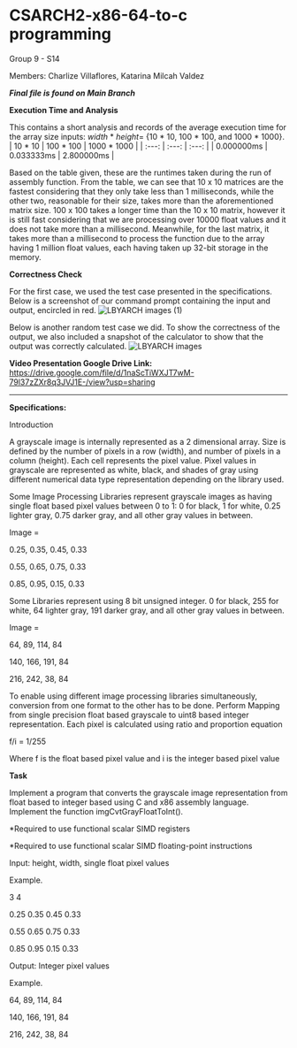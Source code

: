 # CSARCH2-x86-64-to-c programming
Group 9 - S14

Members: Charlize Villaflores, Katarina Milcah Valdez

***Final file is found on Main Branch***


**Execution Time and Analysis**

This contains a short analysis and records of the average execution time for the array size inputs: *width* * *height*= {10 * 10, 100 * 100, and  1000 * 1000}.
| 10 * 10 | 100 * 100 | 1000 * 1000 |
| :---: | :---: | :---: | 
| 0.000000ms | 0.033333ms | 2.800000ms |

Based on the table given, these are the runtimes taken during the run of assembly function. From the table, we can see that 10 x 10 matrices are the fastest considering that they only take less than 1 milliseconds, while the other two, reasonable for their size, takes more than the aforementioned matrix size. 100 x 100 takes a longer time than the 10 x 10 matrix, however it is still fast considering that we are processing over 10000 float values and it does not take more than a millisecond. Meanwhile, for the last matrix, it takes more than a millisecond to process the function due to the array having 1 million float values, each having taken up 32-bit storage in the memory.


**Correctness Check**

For the first case, we used the test case presented in the specifications. Below is a screenshot of our command prompt containing the input and output, encircled in red.
![LBYARCH images (1)](https://github.com/user-attachments/assets/05ea557c-8955-4ebe-b70a-c13839075d10)


Below is another random test case we did. To show the correctness of the output, we also included a snapshot of the calculator to show that the output was correctly calculated.
![LBYARCH images](https://github.com/user-attachments/assets/f4668003-8f35-4018-a775-b44e4688d59f)



**Video Presentation Google Drive Link:** https://drive.google.com/file/d/1naScTiWXJT7wM-79l37zZXr8q3JVJ1E-/view?usp=sharing


-----------------------------------------------------------------------------


**Specifications:**

Introduction

A grayscale image is internally represented as a 2 dimensional array. Size is defined by the number of pixels in a row (width), and number of pixels in a column (height). Each cell represents the pixel value. Pixel values in grayscale are represented as white, black, and shades of gray using different numerical data type representation depending on the library used. 

Some Image Processing Libraries represent grayscale images as having single float based pixel values between 0 to 1: 0 for black, 1 for white, 0.25 lighter gray, 0.75 darker gray, and all other gray values in between.

Image = 

0.25, 0.35, 0.45, 0.33

0.55, 0.65, 0.75, 0.33

0.85, 0.95, 0.15, 0.33

Some Libraries represent using 8 bit unsigned integer. 0 for black, 255 for white, 64 lighter gray, 191 darker gray, and all other gray values in between.

Image = 

64,  89,  114, 84

140, 166, 191, 84

216, 242, 38,  84

To enable using different image processing libraries simultaneously, conversion from one format to the other has to be done. Perform Mapping from single precision float based grayscale to uint8 based integer representation. Each pixel is calculated using ratio and proportion equation

f/i = 1/255

Where f is the float based pixel value and i is the integer based pixel value

**Task**

Implement a program that converts the grayscale image representation from float based to integer based using C and x86 assembly language. Implement the function imgCvtGrayFloatToInt().

*Required to use functional scalar SIMD registers

*Required to use functional scalar SIMD floating-point instructions

Input: height, width, single float pixel values

Example.

3 4

0.25 0.35 0.45 0.33

0.55 0.65 0.75 0.33

0.85 0.95 0.15 0.33


Output: Integer pixel values

Example.

64,  89,  114, 84

140, 166, 191, 84

216, 242, 38,  84
